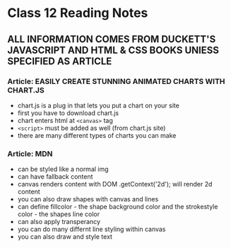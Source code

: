 # Class 12 Reading Notes

## ALL INFORMATION COMES FROM DUCKETT'S JAVASCRIPT AND HTML & CSS BOOKS UNlESS SPECIFIED AS ARTICLE

### Article: EASILY CREATE STUNNING ANIMATED CHARTS WITH CHART.JS

- chart.js is a plug in that lets you put a chart on your site
- first you have to download chart.js
- chart enters html at `<canvas>` tag
- `<script>` must be added as well (from chart.js site)
- there are many different types of charts you can make

### Article: MDN

- can be styled like a normal img
- can have fallback content
- canvas renders content with DOM .getContext('2d'); will render 2d content
- you can also draw shapes with canvas and lines
- can define fillcolor - the shape background color and the strokestyle color - the shapes line color
- can also apply transperancy
- you can do many differnt line styling within canvas
- you can also draw and style text
